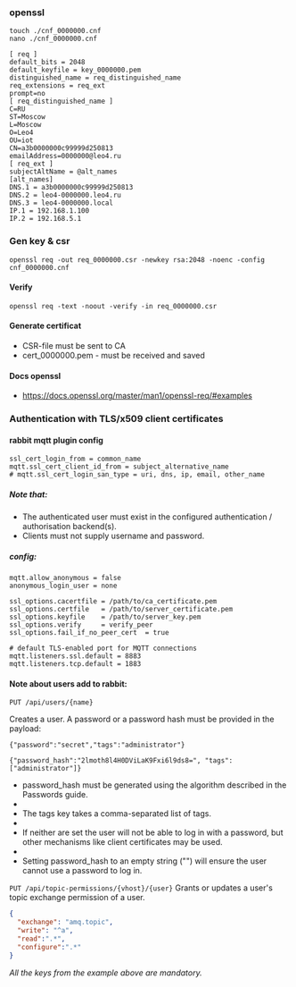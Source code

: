 
### openssl 

````commandline
touch ./cnf_0000000.cnf
nano ./cnf_0000000.cnf
````
````
[ req ]
default_bits = 2048
default_keyfile = key_0000000.pem
distinguished_name = req_distinguished_name
req_extensions = req_ext
prompt=no
[ req_distinguished_name ]
C=RU
ST=Moscow
L=Moscow
O=Leo4
OU=iot
CN=a3b0000000c99999d250813
emailAddress=0000000@leo4.ru
[ req_ext ]
subjectAltName = @alt_names
[alt_names]
DNS.1 = a3b0000000c99999d250813
DNS.2 = leo4-0000000.leo4.ru
DNS.3 = leo4-0000000.local
IP.1 = 192.168.1.100
IP.2 = 192.168.5.1
````
### Gen key & csr

````commandline
openssl req -out req_0000000.csr -newkey rsa:2048 -noenc -config cnf_0000000.cnf
````
#### Verify
````commandline
openssl req -text -noout -verify -in req_0000000.csr
````
#### Generate certificat
- CSR-file must be sent to CA
- cert_0000000.pem - must be received and saved

#### Docs openssl
- https://docs.openssl.org/master/man1/openssl-req/#examples

### Authentication with TLS/x509 client certificates
#### rabbit mqtt plugin config
````
ssl_cert_login_from = common_name
mqtt.ssl_cert_client_id_from = subject_alternative_name
# mqtt.ssl_cert_login_san_type = uri, dns, ip, email, other_name
````
##### Note that:

- The authenticated user must exist in the configured authentication / authorisation backend(s).
- Clients must not supply username and password.

##### config:
````
mqtt.allow_anonymous = false
anonymous_login_user = none

ssl_options.cacertfile = /path/to/ca_certificate.pem
ssl_options.certfile   = /path/to/server_certificate.pem
ssl_options.keyfile    = /path/to/server_key.pem
ssl_options.verify     = verify_peer
ssl_options.fail_if_no_peer_cert  = true

# default TLS-enabled port for MQTT connections
mqtt.listeners.ssl.default = 8883
mqtt.listeners.tcp.default = 1883
````
#### Note about users add to rabbit:
`PUT /api/users/{name}`

Creates a user. A password or a password hash must be provided in the payload:

`{"password":"secret","tags":"administrator"}`

`{"password_hash":"2lmoth8l4H0DViLaK9Fxi6l9ds8=", "tags":["administrator"]}`

* password_hash must be generated using the algorithm described in the Passwords guide.
* 
* The tags key takes a comma-separated list of tags.
* 
* If neither are set the user will not be able to log in with a password, but other mechanisms like client certificates may be used.
* 
* Setting password_hash to an empty string ("") will ensure the user cannot use a password to log in.

`PUT /api/topic-permissions/{vhost}/{user}`
Grants or updates a user's topic exchange permission of a user.

````json
{
  "exchange": "amq.topic",
  "write": "^a",
  "read":".*",
  "configure":".*"
}
````
_All the keys from the example above are mandatory._
